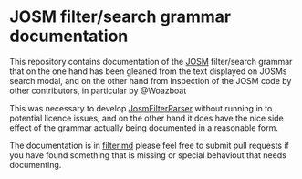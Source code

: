 # JOSM filter/search grammar documentation

This repository contains documentation of the [JOSM](https://github.com/JOSM/josm) filter/search grammar that on the one hand has been gleaned from the text displayed on JOSMs search modal, 
and on the other hand from inspection of the JOSM code by other contributors, in particular by @Woazboat 

This was necessary to develop [JosmFilterParser](https://github.com/simonpoole/JosmFilterParser) without running in to potential licence issues, and on the other hand it does have the nice 
side effect of the grammar actually being documented in a reasonable form.

The documentation is in [filter.md](filter.md) please feel free to submit pull requests if you have found something that is missing or special behaviout that needs documenting.
